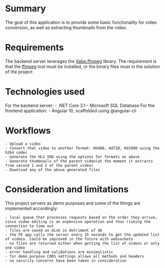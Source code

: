 # Summary

The goal of this application is to provide some basic functionality for video conversion, as well as extracting thumbnails from the video.

# Requirements

The backend server leverages the [Xabe.ffmpeg](https://ffmpeg.xabe.net/) library.
The requirement is that the [ffmpeg](https://ffmpeg.org/download.html) tool must be installed, or the binary files must in the solution of the project

# Technologies used

For the backend server: - .NET Core 3.1 - Microsoft SQL Database
For the frontend application: - Angular 10, scaffolded using @angular-cli

# Workflows

    - Upload a video
    - Convert that video to another format: Hd480, Hd720, Hd1080 using the h264 codec
    - Generate the HLS VOD using the options for formats as above
    - Generate thumbnails of the parent video(at the moment it extracts from second 1 and 3 of the parent video)
    - Download any of the above generated files

# Consideration and limitations

This project servers as demo purposes and some of the things are implemented accordingly:

    - local queue that processes requests based on the order they arrive, since video editing is an expensive operation and thus risking the connection to time out
    - files are saved on disk in detriment of db
    - the FE app calls the server every 15 seconds to get the updated list of videos. Could be improved in the future with websockets
    - no files are returned either when getting the list of videos or only one video
    - error handling and validations are minimalistic
    - for demo purpose CORS settings allows all methods and headers
    - no security concerns have been taken in consideration

